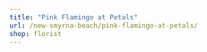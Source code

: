 ```yaml
---
title: "Pink Flamingo at Petals"
url: /new-smyrna-beach/pink-flamingo-at-petals/
shop: florist
---
```

